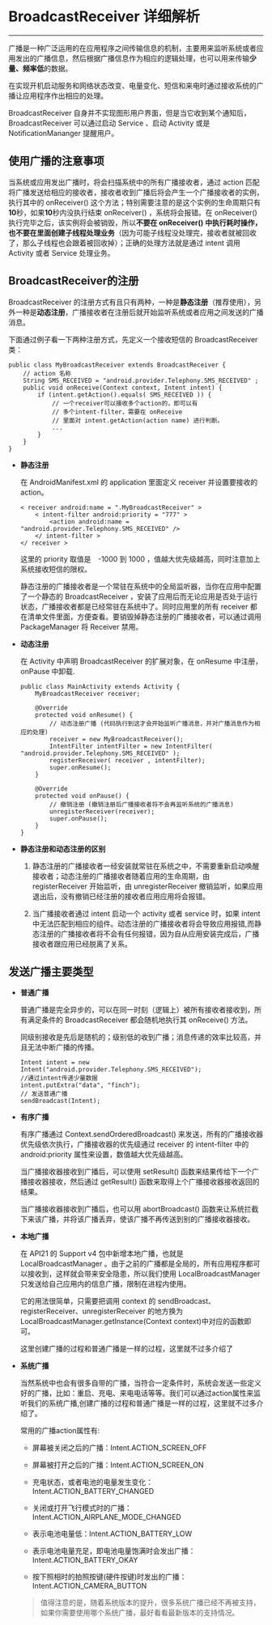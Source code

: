 # BroadcastReceiver 详细解析
---

广播是一种广泛运用的在应用程序之间传输信息的机制，主要用来监听系统或者应用发出的广播信息，然后根据广播信息作为相应的逻辑处理，也可以用来传输**少量、频率低**的数据。

在实现开机启动服务和网络状态改变、电量变化、短信和来电时通过接收系统的广播让应用程序作出相应的处理。

BroadcastReceiver 自身并不实现图形用户界面，但是当它收到某个通知后， BroadcastReceiver 可以通过启动 Service 、启动 Activity 或是 NotificationMananger 提醒用户。

## 使用广播的注意事项

当系统或应用发出广播时，将会扫描系统中的所有广播接收者，通过 action 匹配将广播发送给相应的接收者，接收者收到广播后将会产生一个广播接收者的实例，执行其中的 onReceiver() 这个方法；特别需要注意的是这个实例的生命周期只有**10**秒，如果**10**秒内没执行结束 onReceiver() ，系统将会报错。在 onReceiver() 执行完毕之后，该实例将会被销毁，所以**不要在 onReceiver() 中执行耗时操作，也不要在里面创建子线程处理业务**（因为可能子线程没处理完，接收者就被回收了，那么子线程也会跟着被回收掉）；正确的处理方法就是通过 intent 调用 Activity 或者 Service 处理业务。

## BroadcastReceiver的注册

BroadcastReceiver 的注册方式有且只有两种，一种是**静态注册**（推荐使用），另外一种是**动态注册**，广播接收者在注册后就开始监听系统或者应用之间发送的广播消息。

下面通过例子看一下两种注册方式，先定义一个接收短信的 BroadcastReceiver 类：

```
public class MyBroadcastReceiver extends BroadcastReceiver {
	// action 名称
	String SMS_RECEIVED = "android.provider.Telephony.SMS_RECEIVED" ;
	public void onReceive(Context context, Intent intent) {
		if (intent.getAction().equals( SMS_RECEIVED )) {
			// 一个receiver可以接收多个action的，即可以有
			// 多个intent-filter，需要在 onReceive
			// 里面对 intent.getAction(action name) 进行判断。
			...
		}
	}
}
```

* **静态注册**

	在 AndroidManifest.xml 的 application 里面定义 receiver 并设置要接收的action。

	```
	< receiver android:name = ".MyBroadcastReceiver" > 
		< intent-filter android:priority = "777" >       
			<action android:name = "android.provider.Telephony.SMS_RECEIVED" />
		</ intent-filter > 
	</ receiver >
	```

	这里的 priority 取值是　-1000 到 1000 ，值越大优先级越高，同时注意加上系统接收短信的限权。

	静态注册的广播接收者是一个常驻在系统中的全局监听器，当你在应用中配置了一个静态的 BroadcastReceiver ，安装了应用后而无论应用是否处于运行状态，广播接收者都是已经常驻在系统中了。同时应用里的所有 receiver 都在清单文件里面，方便查看。要销毁掉静态注册的广播接收者，可以通过调用 PackageManager 将 Receiver 禁用。

* **动态注册**

	在 Activity 中声明 BroadcastReceiver 的扩展对象，在 onResume 中注册，onPause 中卸载. 

	```
	public class MainActivity extends Activity {
		MyBroadcastReceiver receiver;

		@Override
	 	protected void onResume() {
			// 动态注册广播 (代码执行到这才会开始监听广播消息，并对广播消息作为相应的处理)
			receiver = new MyBroadcastReceiver();
			IntentFilter intentFilter = new IntentFilter( "android.provider.Telephony.SMS_RECEIVED" );
			registerReceiver( receiver , intentFilter);	
			super.onResume();
		}

		@Override
		protected void onPause() { 
			// 撤销注册 (撤销注册后广播接收者将不会再监听系统的广播消息)
			unregisterReceiver(receiver);
			super.onPause();
		}
	}
	```

* **静态注册和动态注册的区别**

	1. 静态注册的广播接收者一经安装就常驻在系统之中，不需要重新启动唤醒接收者；动态注册的广播接收者随着应用的生命周期，由 registerReceiver 开始监听，由 unregisterReceiver 撤销监听，如果应用退出后，没有撤销已经注册的接收者应用应用将会报错。

	2. 当广播接收者通过 intent 启动一个 activity 或者 service 时，如果 intent 中无法匹配到相应的组件。动态注册的广播接收者将会导致应用报错,而静态注册的广播接收者将不会有任何报错，因为自从应用安装完成后，广播接收者跟应用已经脱离了关系。

## 发送广播主要类型

* **普通广播**

	普通广播是完全异步的，可以在同一时刻（逻辑上）被所有接收者接收到，所有满足条件的 BroadcastReceiver 都会随机地执行其 onReceive() 方法。
	
	同级别接收是先后是随机的；级别低的收到广播；消息传递的效率比较高，并且无法中断广播的传播。

	```
	Intent intent = new Intent("android.provider.Telephony.SMS_RECEIVED"); 
	//通过intent传递少量数据
	intent.putExtra("data", "finch"); 
	// 发送普通广播
	sendBroadcast(Intent);
	```

* **有序广播**

	有序广播通过 Context.sendOrderedBroadcast() 来发送，所有的广播接收器优先级依次执行，广播接收器的优先级通过 receiver 的 intent-filter 中的 android:priority 属性来设置，数值越大优先级越高。

	当广播接收器接收到广播后，可以使用 setResult() 函数来结果传给下一个广播接收器接收，然后通过 getResult() 函数来取得上个广播接收器接收返回的结果。

	当广播接收器接收到广播后，也可以用 abortBroadcast() 函数来让系统拦截下来该广播，并将该广播丢弃，使该广播不再传送到别的广播接收器接收。

* **本地广播**

	在 API21 的 Support v4 包中新增本地广播，也就是 LocalBroadcastManager 。由于之前的广播都是全局的，所有应用程序都可以接收到，这样就会带来安全隐患，所以我们使用 LocalBroadcastManager 只发送给自己应用内的信息广播，限制在进程内使用。

	它的用法很简单，只需要把调用 context 的 sendBroadcast、registerReceiver、unregisterReceiver 的地方换为 LocalBroadcastManager.getInstance(Context context)中对应的函数即可。

	这里创建广播的过程和普通广播是一样的过程，这里就不过多介绍了

* **系统广播**

	当然系统中也会有很多自带的广播，当符合一定条件时，系统会发送一些定义好的广播，比如：重启、充电、来电电话等等。我们可以通过action属性来监听我们的系统广播,创建广播的过程和普通广播是一样的过程，这里就不过多介绍了。

	常用的广播action属性有:

	* 屏幕被关闭之后的广播：Intent.ACTION_SCREEN_OFF

	* 屏幕被打开之后的广播：Intent.ACTION_SCREEN_ON

	* 充电状态，或者电池的电量发生变化：Intent.ACTION_BATTERY_CHANGED

	* 关闭或打开飞行模式时的广播：Intent.ACTION_AIRPLANE_MODE_CHANGED

	* 表示电池电量低：Intent.ACTION_BATTERY_LOW

	* 表示电池电量充足，即电池电量饱满时会发出广播：Intent.ACTION_BATTERY_OKAY

	* 按下照相时的拍照按键(硬件按键)时发出的广播：Intent.ACTION_CAMERA_BUTTON

	> 值得注意的是，随着系统版本的提升，很多系统广播已经不再被支持，如果你需要使用哪个系统广播，最好看看最新版本的支持情况。